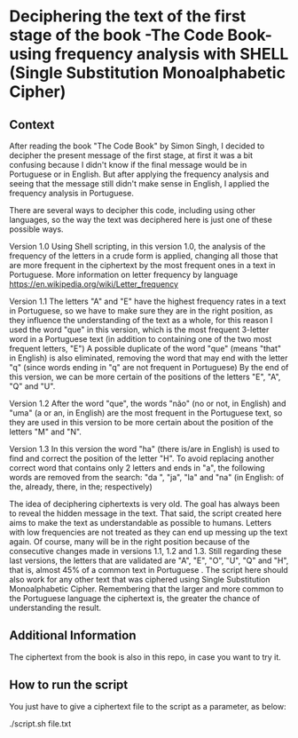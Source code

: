 # Deciphering the text of the first stage of the book -The Code Book- using frequency analysis with SHELL (Single Substitution Monoalphabetic Cipher)

## Context

After reading the book "The Code Book" by Simon Singh, I decided to decipher the present message of the first stage, at first it was a bit confusing because I didn't know if the final message would be in Portuguese or in English. But after applying the frequency analysis and seeing that the message still didn't make sense in English, I applied the frequency analysis in Portuguese.

There are several ways to decipher this code, including using other languages, so the way the text was deciphered here is just one of these possible ways.

Version 1.0
Using Shell scripting, in this version 1.0, the analysis of the frequency of the letters in a crude form is applied, changing all those that are more frequent in the ciphertext by the most frequent ones in a text in Portuguese.
More information on letter frequency by language https://en.wikipedia.org/wiki/Letter_frequency

Version 1.1
The letters "A" and "E" have the highest frequency rates in a text in Portuguese, so we have to make sure they are in the right position, as they influence the understanding of the text as a whole, for this reason I used the word "que" in this version, which is the most frequent 3-letter word in a Portuguese text (in addition to containing one of the two most frequent letters, "E")
A possible duplicate of the word "que" (means "that" in English) is also eliminated, removing the word that may end with the letter "q" (since words ending in "q" are not frequent in Portuguese)
By the end of this version, we can be more certain of the positions of the letters "E", "A", "Q" and "U".

Version 1.2
After the word "que", the words "não" (no or not, in English) and "uma" (a or an, in English) are the most frequent in the Portuguese text, so they are used in this version to be more certain about the position of the letters "M" and "N".

Version 1.3
In this version the word "ha" (there is/are in English) is used to find and correct the position of the letter "H". To avoid replacing another correct word that contains only 2 letters and ends in "a", the following words are removed from the search: "da ", "ja", "la" and "na" (in English: of the, already, there, in the; respectively)

The idea of deciphering ciphertexts is very old. The goal has always been to reveal the hidden message in the text.
That said, the script created here aims to make the text as understandable as possible to humans.
Letters with low frequencies are not treated as they can end up messing up the text again.
Of course, many will be in the right position because of the consecutive changes made in versions 1.1, 1.2 and 1.3.
Still regarding these last versions, the letters that are validated are "A", "E", "O", "U", "Q" and "H", that is, almost 45% of a common text in Portuguese .
The script here should also work for any other text that was ciphered using Single Substitution Monoalphabetic Cipher. Remembering that the larger and more common to the Portuguese language the ciphertext is, the greater the chance of understanding the result.

## Additional Information

The ciphertext from the book is also in this repo, in case you want to try it.

## How to run the script

You just have to give a ciphertext file to the script as a parameter, as below:

./script.sh file.txt

